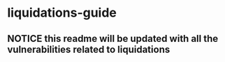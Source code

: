 # liquidations-guide

## NOTICE this readme will be updated with all the vulnerabilities related to liquidations 
